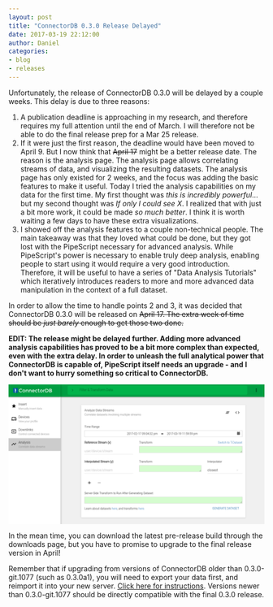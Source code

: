 ```yaml
---
layout: post
title: "ConnectorDB 0.3.0 Release Delayed"
date: 2017-03-19 22:12:00
author: Daniel
categories:
- blog
- releases
---
```


Unfortunately, the release of ConnectorDB 0.3.0 will be delayed by a couple weeks. This delay is due to three reasons:

1. A publication deadline is approaching in my research, and therefore requires my full attention until the end of March. I will therefore not be able to do the final release prep for a Mar 25 release.
2. If it were just the first reason, the deadline would have been moved to April 9. But I now think that ~~April 17~~ might be a better release date.
The reason is the analysis page. The analysis page allows correlating streams of data, and visualizing the resulting datasets. The analysis page
has only existed for 2 weeks, and the focus was adding the basic features to make it useful. Today I tried the analysis capabilities on my data for the first time. My first thought was *this is incredibly powerful*... but my second thought was *If only I could see X*. I realized that with just a bit more work, it could be made *so much better*. I think it is worth waiting a few days to have these extra visualizations.
3. I showed off the analysis features to a couple non-technical people. The main takeaway was that they loved what could be done, but they got lost with the PipeScript necessary for advanced analysis. While PipeScript's power is necessary to enable truly deep analysis, enabling people to start using it would require a very good introduction. Therefore, it will be useful to have a series of "Data Analysis Tutorials" which iteratively introduces readers to more and more advanced data manipulation in the context of a full dataset.

In order to allow the time to handle points 2 and 3, it was decided that ConnectorDB 0.3.0 will be released on ~~April 17. The extra week of time should be *just barely* enough to get those two done.~~

**EDIT: The release might be delayed further. Adding more advanced analysis capabilities has proved to be a bit more complex than expected, even with the extra delay. In order to unleash the full analytical power that ConnectorDB is capable of, PipeScript itself needs an upgrade - and I don't want to hurry something so critical to ConnectorDB.**

<img src="/assets/img/blog/dataset-screen.png" style="display:block;margin: 0 auto;" />

In the mean time, you can download the latest pre-release build through the downloads page, but you have to promise to upgrade to the final release version in April!

Remember that if upgrading from versions of ConnectorDB older than 0.3.0-git.1077 (such as 0.3.0a1), you will need to export your data first, and reimport it into your new server. [Click here for instructions](/docs/setup/upgrading.html). Versions newer than 0.3.0-git.1077 should be directly compatible with the final 0.3.0 release.
